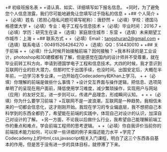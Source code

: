 +# 初级班报名表
+
+请认真、如实、详细填写如下报名信息。
+同时，为了避免您个人信息泄露，我们尽可能地避免让您填写过于隐私的信息
+
+## 个人简介
+
+（必填）姓名（若担心隐私问题可填写昵称）：唐舒然
+（必填）学校：德国马格德堡大学
+（必填）专业：电子工程与信息技术
+（必填）毕业时间：2016.7
+（必填）学历：研究生在读
+（选填）家庭居住城市：东营
+（选填）未来期望工作城市：上海
+
+## 联系方式 
+
+（必填）Email：tangshuran2@gmail.com
+（选填）联系电话：004915264264270
+（选填）QQ：514430010
+
+## 关于前端
+
+（必填）什么时候开始接触前端？因何接触？
+我本科读的是工业设计，photoshop和3D建模都有了解，但是感觉在国内的设计师并不受尊重，就在毕业前转工科方向，申请到德国学电子工程和信息技术。大四的时候，我才意识到互联网行业的巨大潜力，但那时忙于出国手续，也没时间。出国安定后，大概在半年前，一边学习本专业课，一边开始在Codecademy和Khan上学习。
+
+（必填）你理解的前端是做些什么事情？
+设计交互界面与操作逻辑，把信息、选项简单明了的呈现在用户面前，降低使用学习难度，减少繁琐操作，实现用户与网站（应用）的友好交互。进一步则可以，传递产品理念，形成瞬间认知。
+
+
+（必填）你为什么要学习前端？
+互联网不是一波浪潮，互联网是一种趋势。我相信未来的一切都会信息化，这才刚刚开始。我现在学习的专业偏底层，我不想把自己本科学到的东西全都扔了，希望能在前端的实践中，体现自己对设计的认识，加深自己对设计的了解。
+另一方面，不论我以后做什么行业，我希望自己能理解前端工作的重点和难点，学会前端工程师的思考逻辑。
+
+（必填）你自我评价当前你的前端技术能力如何，可以举一些详细的例子来描述能力水平
+学完了Codecademy上的Html,css,javascript相关入门课程，明白了这三个东西各自基本的作用，但是苦于没有进一步的具体目标，就停滞了下来。
